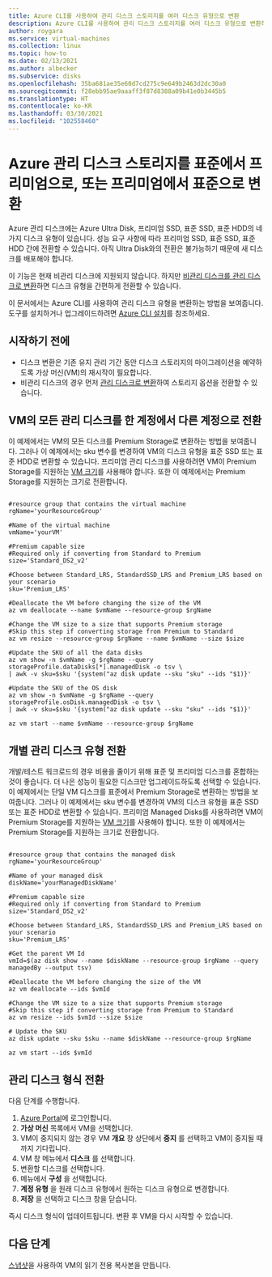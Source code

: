 ```yaml
---
title: Azure CLI를 사용하여 관리 디스크 스토리지를 여러 디스크 유형으로 변환
description: Azure CLI를 사용하여 관리 디스크 스토리지를 여러 디스크 유형으로 변환하는 방법입니다.
author: roygara
ms.service: virtual-machines
ms.collection: linux
ms.topic: how-to
ms.date: 02/13/2021
ms.author: albecker
ms.subservice: disks
ms.openlocfilehash: 35ba681ae35e60d7cd275c9e649b2463d2dc30a0
ms.sourcegitcommit: f28ebb95ae9aaaff3f87d8388a09b41e0b3445b5
ms.translationtype: HT
ms.contentlocale: ko-KR
ms.lasthandoff: 03/30/2021
ms.locfileid: "102558460"
---
```

# <a name="convert-azure-managed-disks-storage-from-standard-to-premium-or-premium-to-standard"></a>Azure 관리 디스크 스토리지를 표준에서 프리미엄으로, 또는 프리미엄에서 표준으로 변환

Azure 관리 디스크에는 Azure Ultra Disk, 프리미엄 SSD, 표준 SSD, 표준 HDD의 네 가지 디스크 유형이 있습니다. 성능 요구 사항에 따라 프리미엄 SSD, 표준 SSD, 표준 HDD 간에 전환할 수 있습니다. 아직 Ultra Disk와의 전환은 불가능하기 때문에 새 디스크를 배포해야 합니다.

이 기능은 현재 비관리 디스크에 지원되지 않습니다. 하지만 [비관리 디스크를 관리 디스크로 변환](convert-unmanaged-to-managed-disks.md)하면 디스크 유형을 간편하게 전환할 수 있습니다.

이 문서에서는 Azure CLI를 사용하여 관리 디스크 유형을 변환하는 방법을 보여줍니다. 도구를 설치하거나 업그레이드하려면 [Azure CLI 설치](/cli/azure/install-azure-cli)를 참조하세요.

## <a name="before-you-begin"></a>시작하기 전에

* 디스크 변환은 기존 유지 관리 기간 동안 디스크 스토리지의 마이그레이션을 예약하도록 가상 머신(VM)의 재시작이 필요합니다.
* 비관리 디스크의 경우 먼저 [관리 디스크로 변환](convert-unmanaged-to-managed-disks.md)하여 스토리지 옵션을 전환할 수 있습니다.


## <a name="switch-all-managed-disks-of-a-vm-between-from-one-account-to-another"></a>VM의 모든 관리 디스크를 한 계정에서 다른 계정으로 전환

이 예제에서는 VM의 모든 디스크를 Premium Storage로 변환하는 방법을 보여줍니다. 그러나 이 예제에서는 sku 변수를 변경하여 VM의 디스크 유형을 표준 SSD 또는 표준 HDD로 변환할 수 있습니다. 프리미엄 관리 디스크를 사용하려면 VM이 Premium Storage를 지원하는 [VM 크기](../sizes.md)를 사용해야 합니다. 또한 이 예제에서는 Premium Storage를 지원하는 크기로 전환합니다.

 ```azurecli

#resource group that contains the virtual machine
rgName='yourResourceGroup'

#Name of the virtual machine
vmName='yourVM'

#Premium capable size 
#Required only if converting from Standard to Premium
size='Standard_DS2_v2'

#Choose between Standard_LRS, StandardSSD_LRS and Premium_LRS based on your scenario
sku='Premium_LRS'

#Deallocate the VM before changing the size of the VM
az vm deallocate --name $vmName --resource-group $rgName

#Change the VM size to a size that supports Premium storage 
#Skip this step if converting storage from Premium to Standard
az vm resize --resource-group $rgName --name $vmName --size $size

#Update the SKU of all the data disks 
az vm show -n $vmName -g $rgName --query storageProfile.dataDisks[*].managedDisk -o tsv \
 | awk -v sku=$sku '{system("az disk update --sku "sku" --ids "$1)}'

#Update the SKU of the OS disk
az vm show -n $vmName -g $rgName --query storageProfile.osDisk.managedDisk -o tsv \
| awk -v sku=$sku '{system("az disk update --sku "sku" --ids "$1)}'

az vm start --name $vmName --resource-group $rgName

```
## <a name="switch-individual-managed-disks-from-one-disk-type-to-another"></a>개별 관리 디스크 유형 전환

개발/테스트 워크로드의 경우 비용을 줄이기 위해 표준 및 프리미엄 디스크를 혼합하는 것이 좋습니다. 더 나은 성능이 필요한 디스크만 업그레이드하도록 선택할 수 있습니다. 이 예제에서는 단일 VM 디스크를 표준에서 Premium Storage로 변환하는 방법을 보여줍니다. 그러나 이 예제에서는 sku 변수를 변경하여 VM의 디스크 유형을 표준 SSD 또는 표준 HDD로 변환할 수 있습니다. 프리미엄 Managed Disks를 사용하려면 VM이 Premium Storage를 지원하는 [VM 크기](../sizes.md)를 사용해야 합니다. 또한 이 예제에서는 Premium Storage를 지원하는 크기로 전환합니다.

 ```azurecli

#resource group that contains the managed disk
rgName='yourResourceGroup'

#Name of your managed disk
diskName='yourManagedDiskName'

#Premium capable size 
#Required only if converting from Standard to Premium
size='Standard_DS2_v2'

#Choose between Standard_LRS, StandardSSD_LRS and Premium_LRS based on your scenario
sku='Premium_LRS'

#Get the parent VM Id 
vmId=$(az disk show --name $diskName --resource-group $rgName --query managedBy --output tsv)

#Deallocate the VM before changing the size of the VM
az vm deallocate --ids $vmId 

#Change the VM size to a size that supports Premium storage 
#Skip this step if converting storage from Premium to Standard
az vm resize --ids $vmId --size $size

# Update the SKU
az disk update --sku $sku --name $diskName --resource-group $rgName 

az vm start --ids $vmId 
```

## <a name="switch-managed-disks-from-one-disk-type-to-another"></a>관리 디스크 형식 전환

다음 단계를 수행합니다.

1. [Azure Portal](https://portal.azure.com)에 로그인합니다.
2. **가상 머신** 목록에서 VM을 선택합니다.
3. VM이 중지되지 않는 경우 VM **개요** 창 상단에서 **중지** 를 선택하고 VM이 중지될 때까지 기다립니다.
4. VM 창 메뉴에서 **디스크** 를 선택합니다.
5. 변환할 디스크를 선택합니다.
6. 메뉴에서 **구성** 을 선택합니다.
7. **계정 유형** 을 원래 디스크 유형에서 원하는 디스크 유형으로 변경합니다.
8. **저장** 을 선택하고 디스크 창을 닫습니다.

즉시 디스크 형식이 업데이트됩니다. 변환 후 VM을 다시 시작할 수 있습니다.

## <a name="next-steps"></a>다음 단계

[스냅샷](snapshot-copy-managed-disk.md)을 사용하여 VM의 읽기 전용 복사본을 만듭니다.